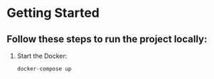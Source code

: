 Getting Started
================

Follow these steps to run the project locally:
-----------------------------------------------

1. Start the Docker:
   ```python
   docker-compose up


